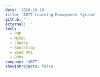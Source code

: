 ```yaml
---
date: '2020-10-10'
title: 'ARTT Learning Management System'
github: ''
external: ''
tech:
  - PHP
  - MySQL
  - JQuery
  - Bootstrap
  - Zoom API
  - DRMx
company: 'ARTT'
showInProjects: false
---
```

